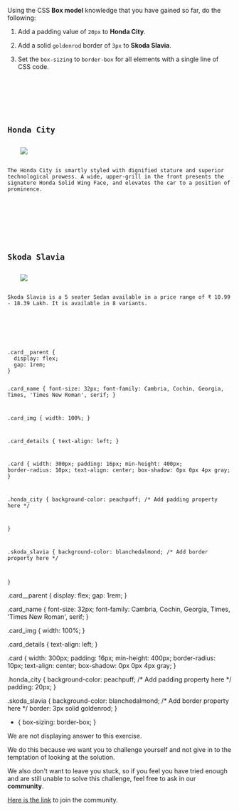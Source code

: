 Using the CSS **Box model** knowledge that you have
gained so far, do the following:

1. Add a padding value of `20px` to **Honda City**.

2. Add a solid `goldenrod` border of `3px` to **Skoda Slavia**.

3. Set the `box-sizing` to `border-box` for all elements with a single line of CSS code.

<codeblock language="css" type="exercise" testMode="fixedInput" showSolution="false">
<code>
<panel language="html">
<div class="card__parent">
  <div class="card honda_city">
    <h2 class="card_name">Honda City</h2>
    <img class="card_img" src="https://carsguide-res.cloudinary.com/image/upload/f_auto,fl_lossy,q_auto,t_default/v1/editorial/vhs/Honda-City.png" />
    <p class="card_details">The Honda City is smartly styled with dignified stature and superior technological prowess. A wide, upper-grill in the front presents the signature Honda Solid Wing Face, and elevates the car to a position of prominence.</p>
  </div>

  <div class="card skoda_slavia">
    <h2 class="card_name">Skoda Slavia</h2>
    <img class="card_img" src="https://kunskoda.com/assets/front/images/slavia/1.png" />
    <p class="card_details">Skoda Slavia is a 5 seater Sedan available in a price range of ₹ 10.99 - 18.39 Lakh. It is available in 8 variants.</p>
  </div>
</div>
</panel>
<panel language="css">
.card__parent {
  display: flex;
  gap: 1rem;
}

.card_name {
  font-size: 32px;
  font-family: Cambria, Cochin, Georgia, Times, 'Times New Roman', serif;
}

.card_img {
  width: 100%;
}

.card_details {
  text-align: left;
}

.card {
  width: 300px;
  padding: 16px;
  min-height: 400px;
  border-radius: 10px;
  text-align: center;
  box-shadow: 0px 0px 4px gray;
}

.honda_city {
  background-color: peachpuff;
  /* Add padding property here */

}

.skoda_slavia {
  background-color: blanchedalmond;
  /* Add border property here */

}
</panel>
</code>

<solution>
.card__parent {
  display: flex;
  gap: 1rem;
}

.card_name {
  font-size: 32px;
  font-family: Cambria, Cochin, Georgia, Times, 'Times New Roman', serif;
}

.card_img {
  width: 100%;
}

.card_details {
  text-align: left;
}

.card {
  width: 300px;
  padding: 16px;
  min-height: 400px;
  border-radius: 10px;
  text-align: center;
  box-shadow: 0px 0px 4px gray;
}

.honda_city {
  background-color: peachpuff;
  /* Add padding property here */
  padding: 20px;
}

.skoda_slavia {
  background-color: blanchedalmond;
  /* Add border property here */
  border: 3px solid goldenrod;
}

* {
  box-sizing: border-box;
}
</solution>
</codeblock>

We are not displaying answer to this exercise.

We do this because we want you to challenge yourself
and
not give in to the temptation of looking at the solution.

We also don't want to leave you stuck, so if you feel
you have tried enough and are still unable to solve
this challenge, feel free to ask in our **community**.

[Here is the link](https://join.slack.com/t/bigbinaryacademy/shared_invite/zt-2kj86untg-wCGh2GPBA2I3iWZk4ke~tg) to join the community.
